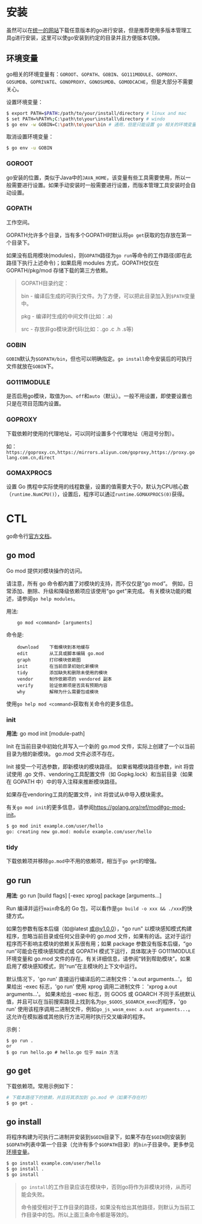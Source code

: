 # 安装

虽然可以在[统一的网站](https://studygolang.com/dl)下载任意版本的go进行安装，但是推荐使用多版本管理工具[g](https://github.com/voidint/g/)进行安装，这里可以使go安装到约定的目录并且方便版本切换。

## 环境变量

go相关的环境变量有：`GOROOT`、`GOPATH`、`GOBIN`、`GO111MODULE`、`GOPROXY`、`GOSUMDB`、`GOPRIVATE`、`GONOPROXY`、`GONOSUMDB`、`GOMODCACHE`，但是大部分不需要关心。

设置环境变量：

```sh
$ export PATH=$PATH:/path/to/your/install/directory # linux and mac
$ set PATH=%PATH%;C:\path\to\your\install\directory # windo
$ go env -w GOBIN=C:\path\to\your\bin # 通用，但是只能设置 go 相关的环境变量
```

取消设置环境变量：

```sh
$ go env -u GOBIN
```

### GOROOT

go安装的位置，类似于Java中的`JAVA_HOME`，该变量有些工具需要使用，所以一般需要进行设置。如果手动安装时一般需要进行设置，而版本管理工具安装时会自动设置。

### GOPATH

工作空间。

GOPATH允许多个目录，当有多个GOPATH时默认将`go get`获取的包存放在第一个目录下。

如果没有启用模块(modules)，则`GOPATH`路径为`go run`等命令的工作路径(即在此路径下执行上述命令)；如果启用 modules 方式，GOPATH仅仅在 GOPATH/pkg/mod 存储下载的第三方依赖。

> GOPATH目录约定：
>
> bin - 编译后生成的可执行文件。为了方便，可以把此目录加入到`$PATH`变量中。
>
> pkg - 编译时生成的中间文件(比如：.a)
>
> src - 存放非go模块源代码(比如：.go .c .h .s等)

### GOBIN

`GOBIN`默认为`$GOPATH/bin`，但也可以明确指定。`go install`命令安装后的可执行文件就放在`GOBIN`下。

### GO111MODULE

是否启用go模块，取值为`on`、`off`和`auto`（默认）。一般不用设置，即使要设置也只是在项目范围内设置。

### GOPROXY

下载依赖时使用的代理地址，可以同时设置多个代理地址（用逗号分割）。

如：`https://goproxy.cn,https://mirrors.aliyun.com/goproxy,https://proxy.golang.com.cn,direct`

### GOMAXPROCS

设置 Go 携程中实际使用的线程数量，设置的值需要大于0，默认为CPU核心数（`runtime.NumCPU()`），设置后，程序可以通过`runtime.GOMAXPROCS(0)`获得。

# CTL

go命令行[官方文档](http://docscn.studygolang.com/cmd/go/)。

## go mod

Go mod 提供对模块操作的访问。

请注意，所有 go 命令都内置了对模块的支持，而不仅仅是“go mod”。 例如，日常添加、删除、升级和降级依赖项应该使用“go get”来完成。
有关模块功能的概述，请参阅`go help modules`。

用法:

        go mod <command> [arguments]

命令是:

        download    下载模块到本地缓存
        edit        从工具或脚本编辑 go.mod
        graph       打印模块依赖图
        init        在当前目录初始化新模块
        tidy        添加缺失和删除未使用的模块
        vendor      制作依赖项的 vendored 副本
        verify      验证依赖项是否具有预期内容
        why         解释为什么需要包或模块

使用`go help mod <command>`获取有关命令的更多信息。

### init

**用法**: go mod init [module-path]

Init 在当前目录中初始化并写入一个新的 go.mod 文件，实际上创建了一个以当前目录为根的新模块。 go.mod 文件必须不存在。

Init 接受一个可选参数，即新模块的模块路径。 如果省略模块路径参数，init 将尝试使用 .go 文件、vendoring工具配置文件（如 Gopkg.lock）和当前目录（如果在 GOPATH 中）中的导入注释来推断模块路径。

如果存在vendoring工具的配置文件，init 将尝试从中导入模块需求。

有关`go mod init`的更多信息，请参阅<https://golang.org/ref/mod#go-mod-init>。

```sh
$ go mod init example.com/user/hello
go: creating new go.mod: module example.com/user/hello
```

### tidy

下载依赖项并移除`go.mod`中不用的依赖项，相当于`go get`的增强。

## go run

**用法**: go run [build flags] [-exec xprog] package [arguments...]

Run 编译并运行`main`命名的 Go 包，可以看作是`go build -o xxx && ./xxx`的快捷方式。

如果包参数有版本后缀（如@latest 或@v1.0.0），"go run" 以模块感知模式构建程序，忽略当前目录或任何父目录中的 go.mod 文件，如果有的话。这对于运行程序而不影响主模块的依赖关系很有用；如果 package 参数没有版本后缀，“go run”可能会在模块感知模式或 GOPATH 模式下运行，具体取决于 GO111MODULE 环境变量和 go.mod 文件的存在。有关详细信息，请参阅“转到帮助模块”。如果启用了模块感知模式，则“run”在主模块的上下文中运行。

默认情况下，'go run' 直接运行编译后的二进制文件：'a.out arguments...'。
如果给出 -exec 标志，'go run' 使用 xprog 调用二进制文件： 'xprog a.out arguments...'。
如果未给出 -exec 标志，则 GOOS 或 GOARCH 不同于系统默认值，并且可以在当前搜索路径上找到名为`go_$GOOS_$GOARCH_exec`的程序，'go run' 使用该程序调用二进制文件，例如`go_js_wasm_exec a.out arguments...`。这允许在模拟器或其他执行方法可用时执行交叉编译的程序。

示例：

```shell
$ go run .
or
$ go run hello.go # hello.go 位于 main 方法
```

## go get

下载依赖项。常用示例如下：

```sh
# 下载本路径下的依赖，并且将其添加到 go.mod 中（如果不存在时）
$ go get .
```

## go install

将程序构建为可执行二进制并安装到`$GOIN`目录下，如果不存在`$GOIN`则安装到`$GOPATH`列表中第一个目录（允许有多个`$GOPATH`目录）的`bin`子目录中。更多参见[环境变量](#环境变量)。

```sh
$ go install example.com/user/hello
$ go install .
$ go install
```

> `go install`的工作目录应该在模块中，否则go将作为非模块对待，从而可能会失败。
>
> 命令接受相对于工作目录的路径，如果没有给出其他路径，则默认为当前工作目录中的包。所以上面三条命令都是等效的。

